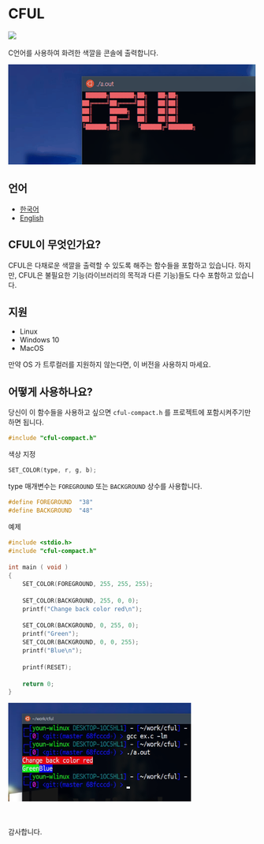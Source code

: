 # CFUL
![](https://flat.badgen.net/badge/Lang/C/blue)

C언어를 사용하여 화려한 색깔을 콘솔에 출력합니다.

![](imgs/cful.gif)

## 언어
  - [한국어](/README.ko.md)
  - [English](/README.md)



## CFUL이 무엇인가요?
CFUL은 다채로운 색깔을 출력할 수 있도록 해주는 함수들을 포함하고 있습니다.
하지만, CFUL은 불필요한 기능(라이브러리의 목적과 다른 기능)들도 다수 포함하고 있습니다.

## 지원
  - Linux
  - Windows 10
  - MacOS

만약 OS 가 트루컬러를 지원하지 않는다면, 이 버전을 사용하지 마세요.


## 어떻게 사용하나요?
당신이 이 함수들을 사용하고 싶으면 `cful-compact.h` 를 프로젝트에 포함시켜주기만 하면 됩니다.

```c
#include "cful-compact.h"
```

색상 지정

```c
SET_COLOR(type, r, g, b);
```

type 매개변수는 `FOREGROUND` 또는 `BACKGROUND` 상수를 사용합니다.

```c
#define FOREGROUND  "38"
#define BACKGROUND  "48"
```


예제
```c
#include <stdio.h>
#include "cful-compact.h"

int main ( void )
{
    SET_COLOR(FOREGROUND, 255, 255, 255);

    SET_COLOR(BACKGROUND, 255, 0, 0);
    printf("Change back color red\n");
    
    SET_COLOR(BACKGROUND, 0, 255, 0);
    printf("Green");
    SET_COLOR(BACKGROUND, 0, 0, 255);
    printf("Blue\n");
    
    printf(RESET);
    
    return 0;
}
```
![](imgs/ex-2.png)

<br><br>
감사합니다.
